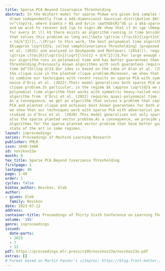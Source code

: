 ```yaml
---
title: Sparse PCA Beyond Covariance Thresholding
abstract: In the Wishart model for sparse PCAwe are given $n$ samples $Y_1,\ldots,  Y_n$
  drawn independently from a $d$-dimensional Gaussian distribution $N({0, Id + \beta
  vv^\top})$, where $\beta > 0$ and $v\in \mathbb{R}^d$ is a $k$-sparse unit vector,
  and we wish to recover $v$ (up to sign).We show that if $n \ge \Omega(d)$, then
  for every $t \ll k$ there exists an algorithm running in time $n\cdot d^{O(t)}$
  that solves this problem as long as\[\beta \gtrsim \frac{k}{\sqrt{nt}}\sqrt{\ln({2
  + td/k^2})}\,.\]Prior to this work, the best polynomial time algorithm in the regime
  $k\approx \sqrt{d}$, called \emph{Covariance Thresholding} (proposed in  Krauthgamer
  et al. (2015) and analyzed in Deshpande and Montanari (2014))), required $\beta
  \gtrsim \frac{k}{\sqrt{n}}\sqrt{\ln({2 + d/k^2})}$.For large enough constant $t$
  our algorithm runs in polynomial time and has better guarantees than Covariance
  Thresholding.Previously known algorithms with such guarantees required quasi-polynomial
  time $d^{O(\log d)}$.Our idea is based on the idea of Alon et al. (1998) for reducing
  the clique size in the planted clique problem.Moreover, we show that it is possible
  to combine our techniques with recent results on sparse PCA with symmetric heavy-tailed
  noise d’Orsi et al. (2022).Their model generalizes both sparse PCA and the planted
  clique problem.In particular, in the regime $k \approx \sqrt{d}$ we get the first
  polynomial time algorithm that works with symmetric heavy-tailed noise, while the
  algorithm from  d’Orsi et al. (2022) requires quasi-polynomial time in these settings.
  As a consequence, we get an algorithm that solves a problem that captures both sparse
  PCA and planted clique and achieves best known guarantees for both of them.In addition,
  we show that our techniques work with sparse PCA with adversarial perturbations
  studied in d’Orsi et al. (2020).This model generalizes not only sparse PCA, but
  also the sparse planted vector problem.As a consequence, we provide polynomial time
  algorithms for the sparse planted vector problem that have better guarantees thanthe
  state of the art in some regimes.
layout: inproceedings
series: Proceedings of Machine Learning Research
publisher: PMLR
issn: 2640-3498
id: novikov23a
month: 0
tex_title: Sparse PCA Beyond Covariance Thresholding
firstpage: 1
lastpage: 40
page: 1-40
order: 1
cycles: false
bibtex_author: Novikov, Gleb
author:
- given: Gleb
  family: Novikov
date: 2023-07-12
address: 
container-title: Proceedings of Thirty Sixth Conference on Learning Theory
volume: '195'
genre: inproceedings
issued:
  date-parts:
  - 2023
  - 7
  - 12
pdf: https://proceedings.mlr.press/v195/novikov23a/novikov23a.pdf
extras: []
# Format based on Martin Fenner's citeproc: https://blog.front-matter.io/posts/citeproc-yaml-for-bibliographies/
---
```

